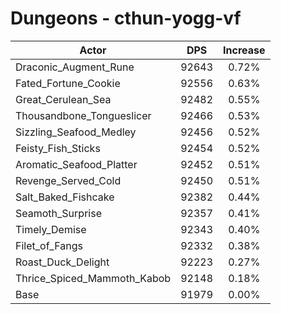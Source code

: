 # Dungeons - cthun-yogg-vf
| Actor | DPS | Increase |
|---|:---:|:---:|
|Draconic_Augment_Rune|92643|0.72%|
|Fated_Fortune_Cookie|92556|0.63%|
|Great_Cerulean_Sea|92482|0.55%|
|Thousandbone_Tongueslicer|92466|0.53%|
|Sizzling_Seafood_Medley|92456|0.52%|
|Feisty_Fish_Sticks|92454|0.52%|
|Aromatic_Seafood_Platter|92452|0.51%|
|Revenge_Served_Cold|92450|0.51%|
|Salt_Baked_Fishcake|92382|0.44%|
|Seamoth_Surprise|92357|0.41%|
|Timely_Demise|92343|0.40%|
|Filet_of_Fangs|92332|0.38%|
|Roast_Duck_Delight|92223|0.27%|
|Thrice_Spiced_Mammoth_Kabob|92148|0.18%|
|Base|91979|0.00%|
